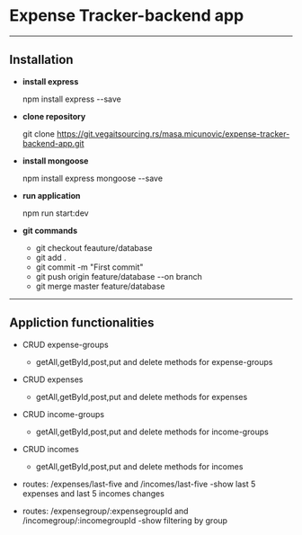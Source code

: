 # **Expense Tracker-backend app**
***
**Installation**
--- 
* **install express**
  
  npm install express --save

* **clone repository**

  git clone https://git.vegaitsourcing.rs/masa.micunovic/expense-tracker-backend-app.git

* **install mongoose**

  npm install express mongoose --save 

* **run application**

  npm run start:dev


* **git commands**
  * git checkout feauture/database 
  * git add .
  * git commit -m "First commit"
  * git push origin feature/database --on branch
  * git merge master feature/database

***
**Appliction functionalities**
---
  
* CRUD expense-groups 
    * getAll,getById,post,put and delete methods for expense-groups
* CRUD expenses  
    * getAll,getById,post,put and delete methods for expenses
* CRUD income-groups 
    * getAll,getById,post,put and delete methods for income-groups
* CRUD incomes  
    * getAll,getById,post,put and delete methods for incomes
    
* routes: /expenses/last-five and 
            /incomes/last-five 
              -show last 5 expenses and last 5 incomes changes
* routes: /expensegroup/:expensegroupId and 
            /incomegroup/:incomegroupId
              -show filtering by group
